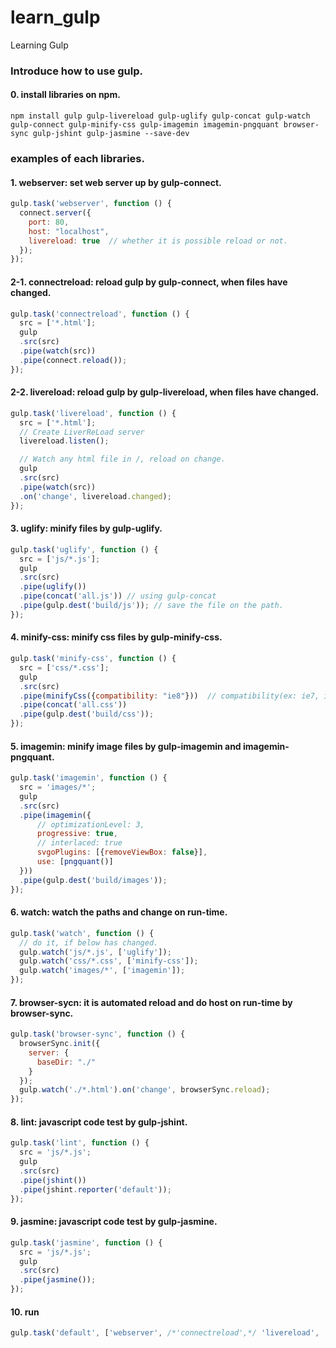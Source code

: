 # learn_gulp
Learning Gulp

### Introduce how to use gulp.

#### 0. install libraries on npm.
```curl
npm install gulp gulp-livereload gulp-uglify gulp-concat gulp-watch gulp-connect gulp-minify-css gulp-imagemin imagemin-pngquant browser-sync gulp-jshint gulp-jasmine --save-dev
```

### examples of each libraries.

#### 1. webserver: set web server up by gulp-connect.
```javascript
gulp.task('webserver', function () {
  connect.server({
    port: 80,
    host: "localhost",
    livereload: true  // whether it is possible reload or not.
  });
});
```

#### 2-1. connectreload: reload gulp by gulp-connect, when files have changed.
```javascript
gulp.task('connectreload', function () {
  src = ['*.html'];
  gulp
  .src(src)
  .pipe(watch(src))
  .pipe(connect.reload());
});
```

#### 2-2. livereload: reload gulp by gulp-livereload, when files have changed.
```javascript
gulp.task('livereload', function () {
  src = ['*.html'];
  // Create LiverReLoad server
  livereload.listen();

  // Watch any html file in /, reload on change.
  gulp
  .src(src)
  .pipe(watch(src))
  .on('change', livereload.changed);
});
```

#### 3. uglify: minify files by gulp-uglify.
```javascript
gulp.task('uglify', function () {
  src = ['js/*.js'];
  gulp
  .src(src)
  .pipe(uglify())
  .pipe(concat('all.js')) // using gulp-concat
  .pipe(gulp.dest('build/js')); // save the file on the path.
});
```

#### 4. minify-css: minify css files by gulp-minify-css.
```javascript
gulp.task('minify-css', function () {
  src = ['css/*.css'];
  gulp
  .src(src)
  .pipe(minifyCss({compatibility: "ie8"}))  // compatibility(ex: ie7, ie8, or '', '*')
  .pipe(concat('all.css'))
  .pipe(gulp.dest('build/css'));
});
```

#### 5. imagemin: minify image files by gulp-imagemin and imagemin-pngquant.
```javascript
gulp.task('imagemin', function () {
  src = 'images/*';
  gulp
  .src(src)
  .pipe(imagemin({
      // optimizationLevel: 3,
      progressive: true,
      // interlaced: true
      svgoPlugins: [{removeViewBox: false}],
      use: [pngquant()]
  }))
  .pipe(gulp.dest('build/images'));
});
```

#### 6. watch: watch the paths and change on run-time.
```javascript
gulp.task('watch', function () {
  // do it, if below has changed.
  gulp.watch('js/*.js', ['uglify']);
  gulp.watch('css/*.css', ['minify-css']);
  gulp.watch('images/*', ['imagemin']);
});
```

#### 7. browser-sycn: it is automated reload and do host on run-time by browser-sync.
```javascript
gulp.task('browser-sync', function () {
  browserSync.init({
    server: {
      baseDir: "./"
    }
  });
  gulp.watch('./*.html').on('change', browserSync.reload);
});
```

#### 8. lint: javascript code test by gulp-jshint.
```javascript
gulp.task('lint', function () {
  src = 'js/*.js';
  gulp
  .src(src)
  .pipe(jshint())
  .pipe(jshint.reporter('default'));
});
```

#### 9. jasmine: javascript code test by gulp-jasmine.
```javascript
gulp.task('jasmine', function () {
  src = 'js/*.js';
  gulp
  .src(src)
  .pipe(jasmine());
});
```

#### 10. run
```javascript
gulp.task('default', ['webserver', /*'connectreload',*/ 'livereload', 'uglify', 'minify-css', 'imagemin', 'watch', 'browser-sync', 'lint', 'jasmine']);
```

